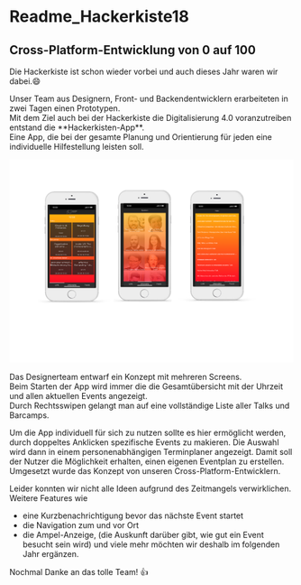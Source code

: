 # **Readme_Hackerkiste18**
## Cross-Platform-Entwicklung von 0 auf 100

Die Hackerkiste ist schon wieder vorbei und auch dieses Jahr waren wir dabei.:smile:

<p>Unser Team aus Designern, Front- und Backendentwicklern erarbeiteten in zwei Tagen einen Prototypen. <br>
Mit dem Ziel auch bei der Hackerkiste die Digitalisierung 4.0 voranzutreiben entstand die **Hackerkisten-App**. <br>
Eine App, die bei der gesamte Planung und Orientierung für jeden eine individuelle Hilfestellung leisten soll.</p>

![Bild 1](Hackerkiste18-Screenshots.png)
<p> Das Designerteam entwarf ein Konzept mit mehreren Screens.<br>
Beim Starten der App wird immer die die Gesamtübersicht mit der Uhrzeit und allen aktuellen Events angezeigt. <br>
Durch Rechtsswipen gelangt man auf eine vollständige Liste aller Talks und Barcamps.</p>

<p> Um die App individuell für sich zu nutzen sollte es hier ermöglicht werden, durch doppeltes Anklicken spezifische Events zu makieren.
Die Auswahl wird dann in einem personenabhängigen Terminplaner angezeigt.      
Damit soll der Nutzer die Möglichkeit erhalten, einen eigenen Eventplan zu erstellen. <br>
Umgesetzt wurde das Konzept von unseren Cross-Platform-Entwicklern.</p>

Leider konnten wir nicht alle Ideen aufgrund des Zeitmangels verwirklichen.
Weitere Features wie
- eine Kurzbenachrichtigung bevor das nächste Event startet
- die Navigation zum und vor Ort 
- die Ampel-Anzeige, (die Auskunft darüber gibt, wie gut ein Event besucht sein wird)
und viele mehr möchten wir deshalb im folgenden Jahr ergänzen. 

Nochmal Danke an das tolle Team! :+1:

